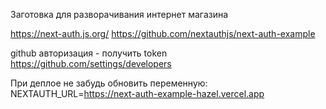 Заготовка для разворачивания интернет магазина

https://next-auth.js.org/
https://github.com/nextauthjs/next-auth-example

github авторизация - получить token
https://github.com/settings/developers

При деплое не забудь обновить переменную:
NEXTAUTH_URL=https://next-auth-example-hazel.vercel.app